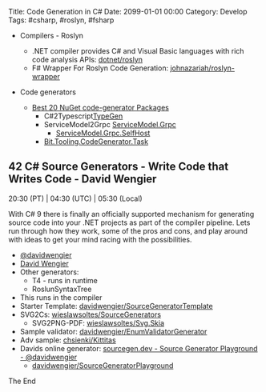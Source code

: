 Title: Code Generation in C#
Date: 2099-01-01 00:00
Category: Develop
Tags: #csharp, #roslyn, #fsharp

* Compilers - Roslyn
    * .NET compiler provides C# and Visual Basic languages with rich code analysis APIs: [dotnet/roslyn](https://github.com/dotnet/roslyn)
    * F# Wrapper For Roslyn Code Generation: [johnazariah/roslyn-wrapper](https://github.com/johnazariah/roslyn-wrapper)

* Code generators
    * [Best 20 NuGet code-generator Packages](https://nugetmusthaves.com/Tag/code-generator)
        * C#2Typescript[TypeGen](https://nugetmusthaves.com/Package/TypeGen)
        * ServiceModel2Grpc [ServiceModel.Grpc](https://max-ieremenko.github.io/ServiceModel.Grpc/)
            * [ServiceModel.Grpc.SelfHost](https://nugetmusthaves.com/Package/ServiceModel.Grpc.SelfHost)
        * [Bit.Tooling.CodeGenerator.Task](https://nugetmusthaves.com/Package/Bit.Tooling.CodeGenerator.Task)

## 42 C# Source Generators - Write Code that Writes Code  -  David Wengier  
20:30 (PT) | 04:30 (UTC) | 05:30 (Local)

With C# 9 there is finally an officially supported mechanism for generating source code into your .NET projects as part of the compiler pipeline. Lets run through how they work, some of the pros and cons, and play around with ideas to get your mind racing with the possibilities.

* [@davidwengier](https://twitter.com/davidwengier)
* [David Wengier](https://wengier.com/)
* Other generators: 
    * T4 - runs in runtime
    * RoslunSyntaxTree
* This runs in the compiler
* Starter Template: [davidwengier/SourceGeneratorTemplate](https://github.com/davidwengier/SourceGeneratorTemplate)
* SVG2Cs: [wieslawsoltes/SourceGenerators](https://github.com/wieslawsoltes/SourceGenerators)
    * SVG2PNG-PDF: [wieslawsoltes/Svg.Skia](https://github.com/wieslawsoltes/Svg.Skia)
* Sample validator: [davidwengier/EnumValidatorGenerator](https://github.com/davidwengier/EnumValidatorGenerator)
* Adv sample: [chsienki/Kittitas](https://github.com/chsienki/kittitas)
* Davids online generator: [sourcegen.dev - Source Generator Playground - @davidwengier](https://sourcegen.dev/)
    * [davidwengier/SourceGeneratorPlayground](https://github.com/davidwengier/SourceGeneratorPlayground)

The End